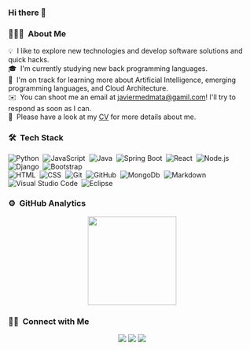 ### Hi there 👋

### 👨🏻‍💻 &nbsp;About Me

💡 &nbsp;I like to explore new technologies and develop software solutions and quick hacks.\
🎓 &nbsp;I'm currently studying new back programming languages.\
🌱 &nbsp;I'm on track for learning more about Artificial Intelligence, emerging programming languages, and Cloud Architecture.\
✉️ &nbsp;You can shoot me an email at javiermedmata@gamil.com! I'll try to respond as soon as I can.\
📄 &nbsp;Please have a look at my [CV](https://javiermedarde99.github.io) for more details about me.

### 🛠 &nbsp;Tech Stack

![Python](https://img.shields.io/badge/-Python-05122A?style=flat&logo=python)&nbsp;
![JavaScript](https://img.shields.io/badge/-JavaScript-05122A?style=flat&logo=javascript)&nbsp;
![Java](https://img.shields.io/badge/-Java-05122A?style=flat&logo=Java&logoColor=FFA518)&nbsp;
![Spring Boot](https://img.shields.io/badge/-Spring%20Boot-05122A?style=flat&logo=Spring&logoColor=89ac76)&nbsp;
![React](https://img.shields.io/badge/-React-05122A?style=flat&logo=react)&nbsp;
![Node.js](https://img.shields.io/badge/-Node.js-05122A?style=flat&logo=node.js)&nbsp;
![Django](https://img.shields.io/badge/-Django-05122A?style=flat&logo=django&logoColor=092E20)&nbsp;
![Bootstrap](https://img.shields.io/badge/-Bootstrap-05122A?style=flat&logo=bootstrap&logoColor=563D7C)\
![HTML](https://img.shields.io/badge/-HTML-05122A?style=flat&logo=HTML5)&nbsp;
![CSS](https://img.shields.io/badge/-CSS-05122A?style=flat&logo=CSS3&logoColor=1572B6)&nbsp;
![Git](https://img.shields.io/badge/-Git-05122A?style=flat&logo=git)&nbsp;
![GitHub](https://img.shields.io/badge/-GitHub-05122A?style=flat&logo=github)&nbsp;
![MongoDb](https://img.shields.io/badge/-MongoDB-05122A?style=flat&logo=mongodb&logoColor=FFFFFF)&nbsp;
![Markdown](https://img.shields.io/badge/-Markdown-05122A?style=flat&logo=markdown)\
![Visual Studio Code](https://img.shields.io/badge/-Visual%20Studio%20Code-05122A?style=flat&logo=visual-studio-code&logoColor=007ACC)&nbsp;
![Eclipse](https://img.shields.io/badge/-Eclipse-05122A?style=flat&logo=eclipse-ide&logoColor=2C2255)



### ⚙️ &nbsp;GitHub Analytics

<p align="center">
<a href="https://github.com/JavierMedarde99">
  <img height="180em" src="https://github-readme-stats-eight-theta.vercel.app/api/top-langs/?username=JavierMedarde99&layout=compact&langs_count=8&theme=algolia"/>
</a>
</p>

### 🤝🏻 &nbsp;Connect with Me

<p align="center">
<a href="https://javiermedarde99.github.io"><img src="https://img.shields.io/badge/-javiermedarde99.github.io-3423A6?style=flat&logo=Google-Chrome&logoColor=white"/></a>
<a href="https://www.linkedin.com/in/javier-medarde-mata-991689181/"><img src="https://img.shields.io/badge/-Javier%20Medarde%20Mata-0077B5?style=flat&logo=Linkedin&logoColor=white"/></a>
<a href="mailto:javiermedmata@gmail.com"><img src="https://img.shields.io/badge/-javiermedmata@gmail.com-D14836?style=flat&logo=Gmail&logoColor=white"/></a>
</p>
